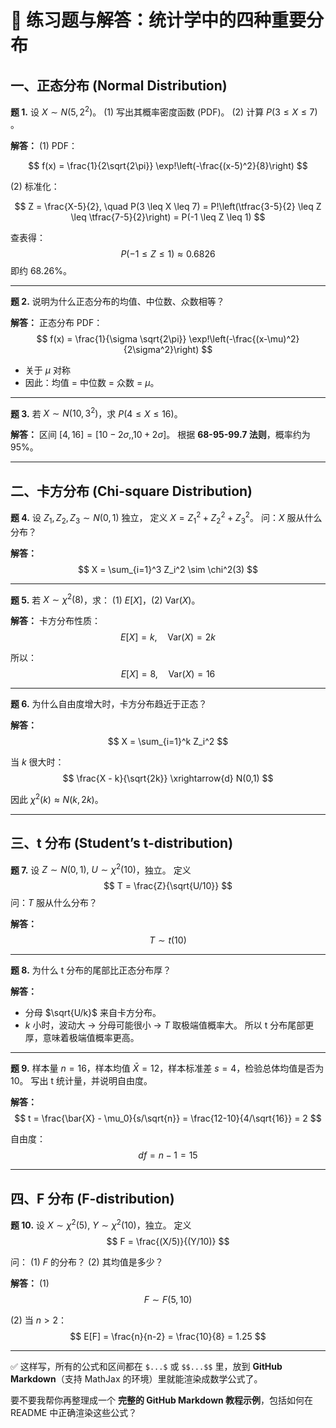 
# 📘 练习题与解答：统计学中的四种重要分布



## **一、正态分布 (Normal Distribution)**

**题 1.**
设 $X \sim N(5, 2^2)$。
(1) 写出其概率密度函数 (PDF)。
(2) 计算 $P(3 \leq X \leq 7)$ 。

**解答：**
(1) PDF：

$$
f(x) = \frac{1}{2\sqrt{2\pi}} \exp!\left(-\frac{(x-5)^2}{8}\right)
$$

(2) 标准化：

$$
Z = \frac{X-5}{2}, \quad P(3 \leq X \leq 7) = P!\left(\tfrac{3-5}{2} \leq Z \leq \tfrac{7-5}{2}\right) = P(-1 \leq Z \leq 1)
$$

查表得：
$$
P(-1 \leq Z \leq 1) \approx 0.6826
$$
即约 68.26%。

---

**题 2.**
说明为什么正态分布的均值、中位数、众数相等？

**解答：**
正态分布 PDF：
$$
f(x) = \frac{1}{\sigma \sqrt{2\pi}} \exp!\left(-\frac{(x-\mu)^2}{2\sigma^2}\right)
$$

* 关于 $\mu$ 对称
* 因此：均值 = 中位数 = 众数 = $\mu$。

---

**题 3.**
若 $X \sim N(10, 3^2)$，求 $P(4 \leq X \leq 16)$。

**解答：**
区间 $[4, 16] = [10-2\sigma, , 10+2\sigma]$。
根据 **68-95-99.7 法则**，概率约为 95%。

---

## **二、卡方分布 (Chi-square Distribution)**

**题 4.**
设 $Z_1, Z_2, Z_3 \sim N(0,1)$ 独立，
定义 $X = Z_1^2 + Z_2^2 + Z_3^2$。
问：$X$ 服从什么分布？

**解答：**
$$
X = \sum_{i=1}^3 Z_i^2 \sim \chi^2(3)
$$

---

**题 5.**
若 $X \sim \chi^2(8)$，求：
(1) $E[X]$，(2) $\mathrm{Var}(X)$。

**解答：**
卡方分布性质：
$$
E[X] = k, \quad \mathrm{Var}(X) = 2k
$$

所以：
$$
E[X] = 8, \quad \mathrm{Var}(X) = 16
$$

---

**题 6.**
为什么自由度增大时，卡方分布趋近于正态？

**解答：**
$$
X = \sum_{i=1}^k Z_i^2
$$

当 $k$ 很大时：
$$
\frac{X - k}{\sqrt{2k}} \xrightarrow{d} N(0,1)
$$

因此 $\chi^2(k) \approx N(k, 2k)$。

---

## **三、t 分布 (Student’s t-distribution)**

**题 7.**
设 $Z \sim N(0,1), \ U \sim \chi^2(10)$，独立。
定义
$$
T = \frac{Z}{\sqrt{U/10}}
$$
问：$T$ 服从什么分布？

**解答：**
$$
T \sim t(10)
$$

---

**题 8.**
为什么 t 分布的尾部比正态分布厚？

**解答：**

* 分母 $\sqrt{U/k}$ 来自卡方分布。
* $k$ 小时，波动大 → 分母可能很小 → $T$ 取极端值概率大。
  所以 t 分布尾部更厚，意味着极端值概率更高。

---

**题 9.**
样本量 $n=16$，样本均值 $\bar{X}=12$，样本标准差 $s=4$，检验总体均值是否为 10。
写出 t 统计量，并说明自由度。

**解答：**
$$
t = \frac{\bar{X} - \mu_0}{s/\sqrt{n}} = \frac{12-10}{4/\sqrt{16}} = 2
$$

自由度：
$$
df = n-1 = 15
$$

---

## **四、F 分布 (F-distribution)**

**题 10.**
设 $X \sim \chi^2(5), \ Y \sim \chi^2(10)$，独立。
定义
$$
F = \frac{(X/5)}{(Y/10)}
$$

问：
(1) $F$ 的分布？
(2) 其均值是多少？

**解答：**
(1)
$$
F \sim F(5,10)
$$

(2) 当 $n>2$：
$$
E[F] = \frac{n}{n-2} = \frac{10}{8} = 1.25
$$

---

✅ 这样写，所有的公式和区间都在 `$...$` 或 `$$...$$` 里，放到 **GitHub Markdown**（支持 MathJax 的环境）里就能渲染成数学公式了。

要不要我帮你再整理成一个 **完整的 GitHub Markdown 教程示例**，包括如何在 README 中正确渲染这些公式？
